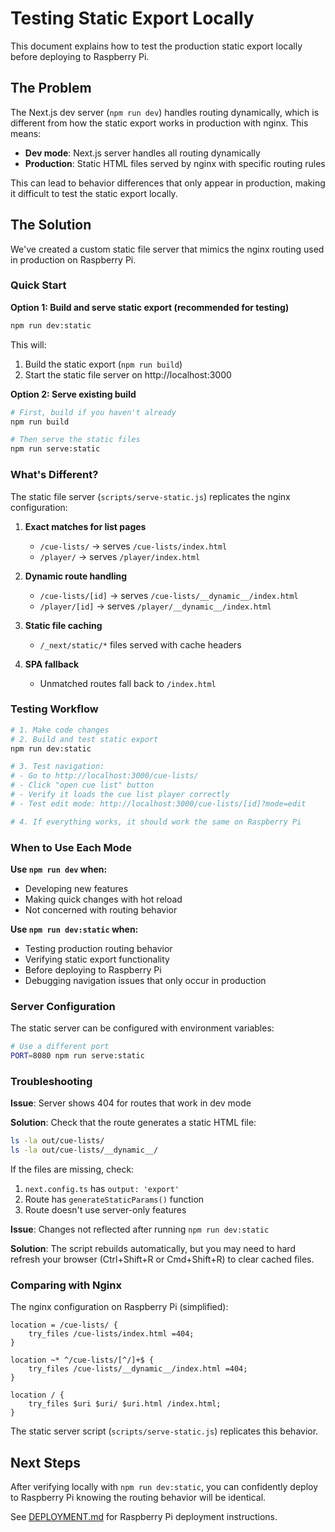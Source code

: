 # Testing Static Export Locally

This document explains how to test the production static export locally before deploying to Raspberry Pi.

## The Problem

The Next.js dev server (`npm run dev`) handles routing dynamically, which is different from how the static export works in production with nginx. This means:

- **Dev mode**: Next.js server handles all routing dynamically
- **Production**: Static HTML files served by nginx with specific routing rules

This can lead to behavior differences that only appear in production, making it difficult to test the static export locally.

## The Solution

We've created a custom static file server that mimics the nginx routing used in production on Raspberry Pi.

### Quick Start

**Option 1: Build and serve static export (recommended for testing)**
```bash
npm run dev:static
```

This will:
1. Build the static export (`npm run build`)
2. Start the static file server on http://localhost:3000

**Option 2: Serve existing build**
```bash
# First, build if you haven't already
npm run build

# Then serve the static files
npm run serve:static
```

### What's Different?

The static file server (`scripts/serve-static.js`) replicates the nginx configuration:

1. **Exact matches for list pages**
   - `/cue-lists/` → serves `/cue-lists/index.html`
   - `/player/` → serves `/player/index.html`

2. **Dynamic route handling**
   - `/cue-lists/[id]` → serves `/cue-lists/__dynamic__/index.html`
   - `/player/[id]` → serves `/player/__dynamic__/index.html`

3. **Static file caching**
   - `/_next/static/*` files served with cache headers

4. **SPA fallback**
   - Unmatched routes fall back to `/index.html`

### Testing Workflow

```bash
# 1. Make code changes
# 2. Build and test static export
npm run dev:static

# 3. Test navigation:
# - Go to http://localhost:3000/cue-lists/
# - Click "open cue list" button
# - Verify it loads the cue list player correctly
# - Test edit mode: http://localhost:3000/cue-lists/[id]?mode=edit

# 4. If everything works, it should work the same on Raspberry Pi
```

### When to Use Each Mode

**Use `npm run dev` when:**
- Developing new features
- Making quick changes with hot reload
- Not concerned with routing behavior

**Use `npm run dev:static` when:**
- Testing production routing behavior
- Verifying static export functionality
- Before deploying to Raspberry Pi
- Debugging navigation issues that only occur in production

### Server Configuration

The static server can be configured with environment variables:

```bash
# Use a different port
PORT=8080 npm run serve:static
```

### Troubleshooting

**Issue**: Server shows 404 for routes that work in dev mode

**Solution**: Check that the route generates a static HTML file:
```bash
ls -la out/cue-lists/
ls -la out/cue-lists/__dynamic__/
```

If the files are missing, check:
1. `next.config.ts` has `output: 'export'`
2. Route has `generateStaticParams()` function
3. Route doesn't use server-only features

**Issue**: Changes not reflected after running `npm run dev:static`

**Solution**: The script rebuilds automatically, but you may need to hard refresh your browser (Ctrl+Shift+R or Cmd+Shift+R) to clear cached files.

### Comparing with Nginx

The nginx configuration on Raspberry Pi (simplified):

```nginx
location = /cue-lists/ {
    try_files /cue-lists/index.html =404;
}

location ~* ^/cue-lists/[^/]+$ {
    try_files /cue-lists/__dynamic__/index.html =404;
}

location / {
    try_files $uri $uri/ $uri.html /index.html;
}
```

The static server script (`scripts/serve-static.js`) replicates this behavior.

## Next Steps

After verifying locally with `npm run dev:static`, you can confidently deploy to Raspberry Pi knowing the routing behavior will be identical.

See [DEPLOYMENT.md](https://github.com/bbernstein/lacylights-node/blob/main/deploy/DEPLOYMENT.md) for Raspberry Pi deployment instructions.
